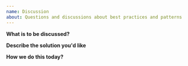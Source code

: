 ```yaml
---
name: Discussion
about: Questions and discussions about best practices and patterns
---
```


**What is to be discussed?**
<!-- A clear and concise description of what this question or discussion is about.-->

**Describe the solution you'd like**
<!-- Describe a ideal solution -->

**How we do this today?**
<!-- Describe the solutions you have found or used. Explicit the downsides of using it -->
